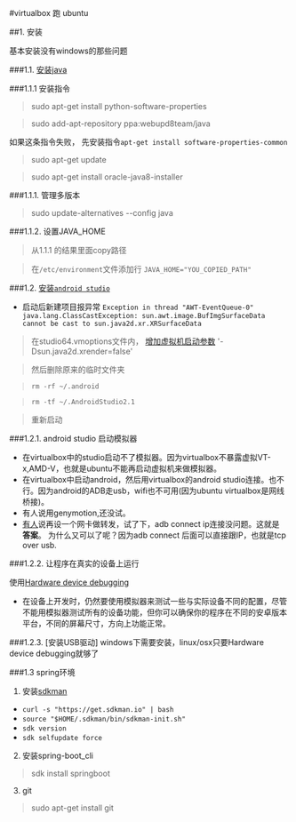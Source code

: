 #virtualbox 跑 ubuntu

##1. 安装

基本安装没有windows的那些问题

###1.1. [安装java](https://www.digitalocean.com/community/tutorials/how-to-install-java-on-ubuntu-with-apt-get)

###1.1.1 安装指令
> sudo apt-get install python-software-properties

> sudo add-apt-repository ppa:webupd8team/java
> 
如果这条指令失败， 先安装指令`apt-get install software-properties-common`

> sudo apt-get update

> sudo apt-get install oracle-java8-installer

###1.1.1. 管理多版本
>sudo update-alternatives --config java

###1.1.2. 设置JAVA_HOME
> 从1.1.1 的结果里面copy路径

> 在`/etc/environment`文件添加行
> `JAVA_HOME="YOU_COPIED_PATH"`


###1.2. [安装`android studio`](https://developer.android.com)
+ 启动后新建项目报异常 
`Exception in thread "AWT-EventQueue-0" java.lang.ClassCastException: sun.awt.image.BufImgSurfaceData cannot be cast to sun.java2d.xr.XRSurfaceData`
> 在studio64.vmoptions文件内， [增加虚拟机启动参数](http://stackoverflow.com/questions/34188495/how-can-i-work-around-the-classcastexception-in-java2d-bug-id-7172749)  '-Dsun.java2d.xrender=false'

> 然后删除原来的临时文件夹 


>`rm -rf ~/.android`

>`rm -tf ~/.AndroidStudio2.1`

>重新启动

###1.2.1. android studio 启动模拟器
+ 在virtualbox中的studio启动不了模拟器。因为virtualbox不暴露虚拟VT-x,AMD-V，也就是ubuntu不能再启动虚拟机来做模拟器。
+ 在virtualbox中启动android，然后用virtualbox的android studio连接。也不行。因为android的ADB走usb，wifi也不可用(因为ubuntu virtualbox是网线桥接)。
+ 有人说用genymotion,还没试。
+ [有人](http://stackoverflow.com/questions/28252296/test-android-app-on-virtual-box-from-android-studio)说再设一个网卡做转发，试了下，adb connect ip连接没问题。这就是 **答案**。 为什么又可以了呢？因为adb connect 后面可以直接跟IP，也就是tcp over usb.


###1.2.2. 让程序在真实的设备上运行

使用[Hardware device debugging](https://developer.android.com/studio/run/device.html)

+ 在设备上开发时，仍然要使用模拟器来测试一些与实际设备不同的配置，尽管不能用模拟器测试所有的设备功能，但你可以确保你的程序在不同的安卓版本平台，不同的屏幕尺寸，方向上功能正常。

###1.2.3. [安装USB驱动]
windows下需要安装，linux/osx只要Hardware device debugging就够了


###1.3 spring环境
1. 安装[sdkman](http://sdkman.io/install.html)

+ `curl -s "https://get.sdkman.io" | bash`
+ `source "$HOME/.sdkman/bin/sdkman-init.sh" `
+ `sdk version`
+ `sdk selfupdate force`

2. 安装spring-boot_cli
> sdk install springboot

3. git
> sudo apt-get install git